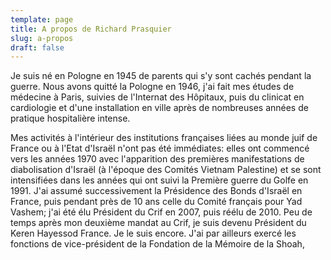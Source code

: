 ```yaml
---
template: page
title: A propos de Richard Prasquier
slug: a-propos
draft: false
---
```

Je suis né en Pologne en 1945 de parents qui s'y sont cachés pendant la guerre. Nous avons quitté la Pologne en 1946, j'ai fait mes études de médecine à Paris, suivies de l'Internat des Hôpitaux, puis du clinicat en cardiologie et d'une installation en ville après de nombreuses années de pratique hospitalière intense.

Mes activités à l'intérieur des institutions françaises liées au monde juif de France ou à l'Etat d'Israël n'ont pas été immédiates: elles ont commencé vers les années 1970 avec l'apparition des premières manifestations de diabolisation d'Israël (à l'époque des Comités Vietnam Palestine) et se sont intensifiées dans les années qui ont suivi la Première guerre du Golfe en 1991. J'ai assumé successivement la Présidence des Bonds d'Israël en France, puis pendant près de 10 ans celle du Comité français pour Yad Vashem; j'ai été élu Président du Crif en 2007, puis réélu de 2010. Peu de temps après mon deuxième mandat au Crif, je suis devenu Président du Keren Hayessod France. Je le suis encore. J'ai par ailleurs exercé les fonctions de vice-président de la Fondation de la Mémoire de la Shoah,
